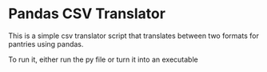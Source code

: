 # Pandas CSV Translator

This is a simple csv translator script that translates between two formats for pantries using pandas.

To run it, either run the py file or turn it into an executable
